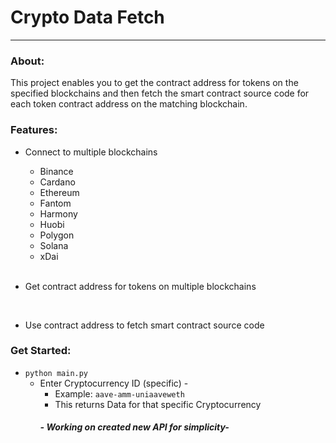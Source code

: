 # Crypto Data Fetch

---

### About:
This project enables you to get the contract address for tokens on the specified blockchains and then fetch the smart contract source code for each token contract address on the matching blockchain.

### Features:
+ Connect to multiple blockchains
    + Binance
    + Cardano
    + Ethereum
    + Fantom
    + Harmony
    + Huobi
    + Polygon
    + Solana
    + xDai
    <br>

+ Get contract address for tokens on multiple blockchains
<br>

+ Use contract address to fetch smart contract source code 

### Get Started:
+ `python main.py`
    + Enter Cryptocurrency ID (specific) -     
        + Example: `aave-amm-uniaaveweth`
        + This returns Data for that specific Cryptocurrency
        ##### - Working on created new API for simplicity-
